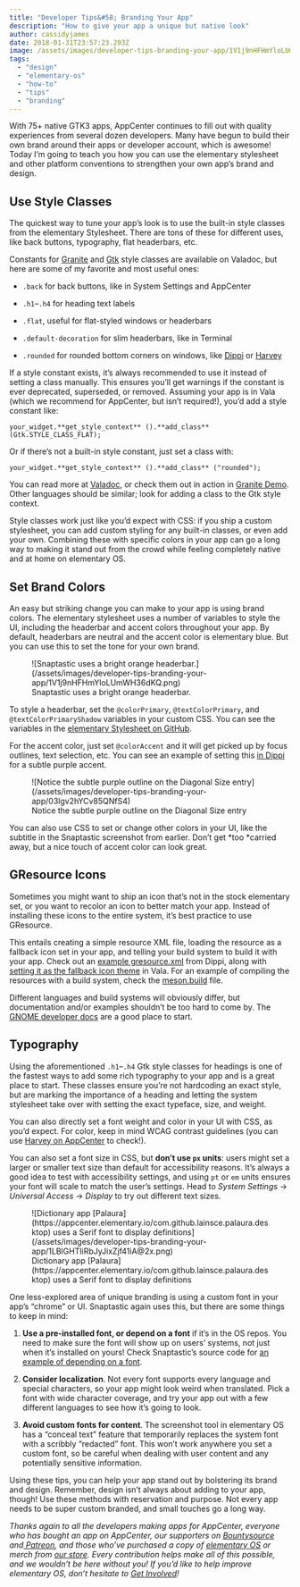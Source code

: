 ```yaml
---
title: "Developer Tips&#58; Branding Your App"
description: "How to give your app a unique but native look"
author: cassidyjames
date: 2018-01-31T23:57:23.293Z
image: /assets/images/developer-tips-branding-your-app/1V1j9nHFHmYloLUmWH36dKQ.png
tags:
  - "design"
  - "elementary-os"
  - "how-to"
  - "tips"
  - "branding"
---
```


With 75+ native GTK3 apps, AppCenter continues to fill out with quality experiences from several dozen developers. Many have begun to build their own brand around their apps or developer account, which is awesome! Today I’m going to teach you how you can use the elementary stylesheet and other platform conventions to strengthen your own app’s brand and design.

## Use Style Classes

The quickest way to tune your app’s look is to use the built-in style classes from the elementary Stylesheet. There are tons of these for different uses, like back buttons, typography, flat headerbars, etc.

Constants for [Granite](https://valadoc.org/granite/Granite.html) and [Gtk](https://valadoc.org/gtk+-3.0/Gtk.html) style classes are available on Valadoc, but here are some of my favorite and most useful ones:

* `.back` for back buttons, like in System Settings and AppCenter

* `.h1`–`.h4` for heading text labels

* `.flat`, useful for flat-styled windows or headerbars

* `.default-decoration` for slim headerbars, like in Terminal

* `.rounded` for rounded bottom corners on windows, like [Dippi](https://cassidyjames.com/dippi/) or [Harvey](https://github.com/danrabbit/harvey)

If a style constant exists, it’s always recommended to use it instead of setting a class manually. This ensures you’ll get warnings if the constant is ever deprecated, superseded, or removed. Assuming your app is in Vala (which we recommend for AppCenter, but isn’t required!), you’d add a style constant like:

```
your_widget.**get_style_context** ().**add_class** (Gtk.STYLE_CLASS_FLAT);
```


Or if there’s not a built-in style constant, just set a class with:

```
your_widget.**get_style_context** ().**add_class** ("rounded");
```


You can read more at [Valadoc](https://valadoc.org/gtk+-3.0/Gtk.StyleContext.add_class.html), or check them out in action in [Granite Demo](https://github.com/elementary/granite/blob/56f0725fcb0bc0bbc994ad82a5687d857a940d7e/demo/Views/CSSView.vala). Other languages should be similar; look for adding a class to the Gtk style context.

Style classes work just like you’d expect with CSS: if you ship a custom stylesheet, you can add custom styling for any built-in classes, or even add your own. Combining these with specific colors in your app can go a long way to making it stand out from the crowd while feeling completely native and at home on elementary OS.

## Set Brand Colors

An easy but striking change you can make to your app is using brand colors. The elementary stylesheet uses a number of variables to style the UI, including the headerbar and accent colors throughout your app. By default, headerbars are neutral and the accent color is elementary blue. But you can use this to set the tone for your own brand.

<figure markdown="1">
![Snaptastic uses a bright orange headerbar.](/assets/images/developer-tips-branding-your-app/1V1j9nHFHmYloLUmWH36dKQ.png)
<figcaption markdown="1">
Snaptastic uses a bright orange headerbar.
</figcaption>
</figure>

To style a headerbar, set the `@colorPrimary`, `@textColorPrimary`, and `@textColorPrimaryShadow` variables in your custom CSS. You can see the variables in the [elementary Stylesheet on GitHub](https://github.com/elementary/stylesheet/blob/18ec68f66860c3a51a70e674a9d7308602ec8633/gtk-3.22/gtk.css#L82).

For the accent color, just set `@colorAccent` and it will get picked up by focus outlines, text selection, etc. You can see an example of setting this [in Dippi](https://github.com/cassidyjames/dippi/blob/966aedf9f721b939c5f71da1f198973755a72e34/data/Application.css#L2) for a subtle purple accent.

<figure markdown="1">
![Notice the subtle purple outline on the Diagonal Size entry](/assets/images/developer-tips-branding-your-app/03lgv2hYCv85QNfS4)
<figcaption markdown="1">
Notice the subtle purple outline on the Diagonal Size entry
</figcaption>
</figure>

You can also use CSS to set or change other colors in your UI, like the subtitle in the Snaptastic screenshot from earlier. Don’t get *too *carried away, but a nice touch of accent color can look great.

## GResource Icons

Sometimes you might want to ship an icon that’s not in the stock elementary set, or you want to recolor an icon to better match your app. Instead of installing these icons to the entire system, it’s best practice to use GResource.

This entails creating a simple resource XML file, loading the resource as a fallback icon set in your app, and telling your build system to build it with your app. Check out an [example gresource.xml](https://github.com/cassidyjames/dippi/blob/636efcf9c020f663c847838804d4db08be604bb1/data/com.github.cassidyjames.dippi.gresource.xml) from Dippi, along with [setting it as the fallback icon theme](https://github.com/cassidyjames/dippi/blob/636efcf9c020f663c847838804d4db08be604bb1/src/MainWindow.vala#L217) in Vala. For an example of compiling the resources with a build system, check the [meson.build](https://github.com/cassidyjames/dippi/blob/5258847464975dbf29f4292d13ce98c7d07246a5/meson.build#L8) file.

Different languages and build systems will obviously differ, but documentation and/or examples shouldn’t be too hard to come by. The [GNOME developer docs](https://developer.gnome.org/gio/stable/GResource.html) are a good place to start.

## Typography

Using the aforementioned `.h1`–`.h4` Gtk style classes for headings is one of the fastest ways to add some rich typography to your app and is a great place to start. These classes ensure you’re not hardcoding an exact style, but are marking the importance of a heading and letting the system stylesheet take over with setting the exact typeface, size, and weight.

You can also directly set a font weight and color in your UI with CSS, as you’d expect. For color, keep in mind WCAG contrast guidelines (you can use [Harvey on AppCenter](https://appcenter.elementary.io/com.github.danrabbit.harvey.desktop) to check!).

You can also set a font size in CSS, but **don’t use `px` units**: users might set a larger or smaller text size than default for accessibility reasons. It’s always a good idea to test with accessibility settings, and using `pt` or `em` units ensures your font will scale to match the user’s settings. Head to *System Settings* → *Universal Access* → *Display* to try out different text sizes.

<figure markdown="1">
![Dictionary app [Palaura](https://appcenter.elementary.io/com.github.lainsce.palaura.desktop) uses a Serif font to display definitions](/assets/images/developer-tips-branding-your-app/1LBlGHTIiRbJyJixZjf41iA@2x.png)
<figcaption markdown="1">
Dictionary app [Palaura](https://appcenter.elementary.io/com.github.lainsce.palaura.desktop) uses a Serif font to display definitions
</figcaption>
</figure>

One less-explored area of unique branding is using a custom font in your app’s “chrome” or UI. Snaptastic again uses this, but there are some things to keep in mind:

1. **Use a pre-installed font, or depend on a font** if it’s in the OS repos. You need to make sure the font will show up on users’ systems, not just when it’s installed on yours! Check Snaptastic’s source code for [an example of depending on a font](https://github.com/bartzaalberg/snaptastic/blob/b3b52ad16684654c8eea06f490229a42cb5fc2db/debian/control#L15).

1. **Consider localization**. Not every font supports every language and special characters, so your app might look weird when translated. Pick a font with wide character coverage, and try your app out with a few different languages to see how it’s going to look.

1. **Avoid custom fonts for content**. The screenshot tool in elementary OS has a “conceal text” feature that temporarily replaces the system font with a scribbly “redacted” font. This won’t work anywhere you set a custom font, so be careful when dealing with user content and any potentially sensitive information.

Using these tips, you can help your app stand out by bolstering its brand and design. Remember, design isn’t always about adding to your app, though! Use these methods with reservation and purpose. Not every app needs to be super custom branded, and small touches go a long way.

*Thanks again to all the developers making apps for AppCenter, everyone who has bought an app on AppCenter, our supporters on [Bountysource](https://salt.bountysource.com/teams/elementary) and[ Patreon](https://www.patreon.com/elementary), and those who’ve purchased a copy of [elementary OS](https://elementary.io/) or merch from [our store](https://elementary.io/store/). Every contribution helps make all of this possible, and we wouldn’t be here without you! If you’d like to help improve elementary OS, don’t hesitate to [Get Involved](https://elementary.io/get-involved)!*